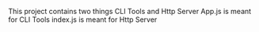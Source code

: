 This project contains two things CLI Tools and Http Server
App.js is meant for CLI Tools 
index.js is meant for Http Server
